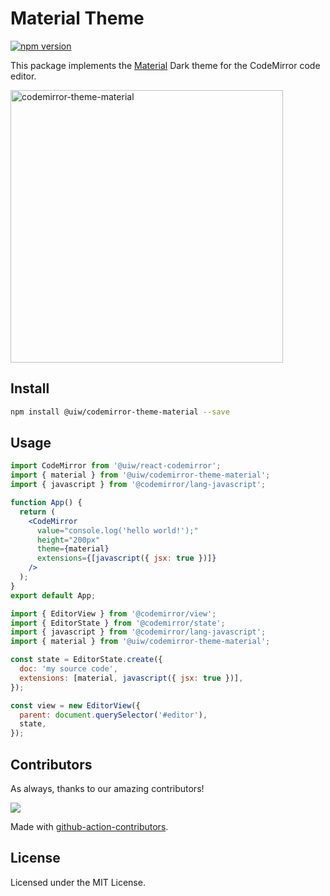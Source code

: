 <!--rehype:ignore:start-->

# Material Theme

<!--rehype:ignore:end-->

[![npm version](https://img.shields.io/npm/v/@uiw/codemirror-theme-material.svg)](https://www.npmjs.com/package/@uiw/codemirror-theme-material)

This package implements the [Material](https://material.io/tools/color/) Dark theme for the CodeMirror code editor.

<a href="https://uiwjs.github.io/react-codemirror/#/theme/data/material">
  <img width="436" alt="codemirror-theme-material" src="https://user-images.githubusercontent.com/1680273/205537793-79f9c99c-831a-4ce3-8189-78b42896656f.png">
</a>

## Install

```bash
npm install @uiw/codemirror-theme-material --save
```

## Usage

```jsx
import CodeMirror from '@uiw/react-codemirror';
import { material } from '@uiw/codemirror-theme-material';
import { javascript } from '@codemirror/lang-javascript';

function App() {
  return (
    <CodeMirror
      value="console.log('hello world!');"
      height="200px"
      theme={material}
      extensions={[javascript({ jsx: true })]}
    />
  );
}
export default App;
```

```js
import { EditorView } from '@codemirror/view';
import { EditorState } from '@codemirror/state';
import { javascript } from '@codemirror/lang-javascript';
import { material } from '@uiw/codemirror-theme-material';

const state = EditorState.create({
  doc: 'my source code',
  extensions: [material, javascript({ jsx: true })],
});

const view = new EditorView({
  parent: document.querySelector('#editor'),
  state,
});
```

## Contributors

As always, thanks to our amazing contributors!

<a href="https://github.com/uiwjs/react-codemirror/graphs/contributors">
  <img src="https://uiwjs.github.io/react-codemirror/CONTRIBUTORS.svg" />
</a>

Made with [github-action-contributors](https://github.com/jaywcjlove/github-action-contributors).

## License

Licensed under the MIT License.
